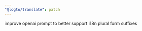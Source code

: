 ```yaml
---
"@logto/translate": patch
---
```


improve openai prompt to better support i18n plural form suffixes
